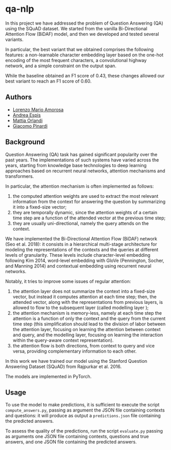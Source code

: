 # qa-nlp

In this project we have addressed the problem of Question Answering (QA) using the SQuAD dataset.
We started from the vanilla Bi-Directional Attention Flow (BiDAF) model, and then we developed and
tested several variants. 

In particular, the best variant that we obtained comprises the following features: a
non-learnable character embedding layer based on the one-hot encoding of the most frequent characters, a
convolutional highway network, and a simple constraint on the output span. 

While the baseline obtained
an F1 score of 0.43, these changes allowed our best variant to reach an F1 score of 0.60.

## Authors
* [Lorenzo Mario Amorosa](https://github.com/Lostefra)
* [Andrea Espis](https://github.com/97andrea97)
* [Mattia Orlandi](https://github.com/nihil21)
* [Giacomo Pinardi](https://github.com/GiacomoPinardi)

## Background

Question Answering (QA) task has gained significant popularity over the past years. The implementations
of such systems have varied across the years, starting from knowledge base technologies to deep learning
approaches based on recurrent neural networks, attention mechanisms and transformers.

In particular, the attention mechanism is often implemented as follows:
1. the computed attention weights are used to extract the most relevant information from the context
for answering the question by summarizing it into a fixed-size vector;
2. they are temporally dynamic, since the attention weights of a certain time step are a function of
the attended vector at the previous time step;
3. they are usually uni-directional, namely the query attends on the context.

We have implemented the Bi-Directional Attention Flow (BiDAF) network (Seo et al. 2018): it consists
in a hierarchical multi-stage architecture for modeling the representations of the contexts and the queries
at different levels of granularity. These levels include character-level embedding following Kim 2014,
word-level embedding with GloVe (Pennington, Socher, and Manning 2014) and contextual embedding
using recurrent neural networks.

Notably, it tries to improve some issues of regular attention:
1. the attention layer does not summarize the context into a fixed-size vector, but instead it computes
attention at each time step; then, the attended vector, along with the representations from previous
layers, is allowed to flow to the subsequent layer (called modelling layer );
2. the attention mechanism is memory-less, namely at each time step the attention is a function of
only the context and the query from the current time step (this simplification should lead to the
division of labor between the attention layer, focusing on learning the attention between context
and query, and the modelling layer, focusing on learning the interaction within the query-aware
context representation).
3. the attention flow is both directions, from context to query and vice versa, providing complementary
information to each other.

In this work we have trained our model using the Stanford Question Answering Dataset (SQuAD)
from Rajpurkar et al. 2016.

The models are implemented in PyTorch.

## Usage
To use the model to make predictions, it is sufficient to execute the script `compute_answers.py`, passing as argument the JSON file containing contexts and questions: it will produce as output a `predictions.json` file containing the predicted answers.

To assess the quality of the predictions, run the script `evaluate.py` passing as arguments one JSON file containing contexts, questions and true answers, and one JSON file containing the predicted answers.
